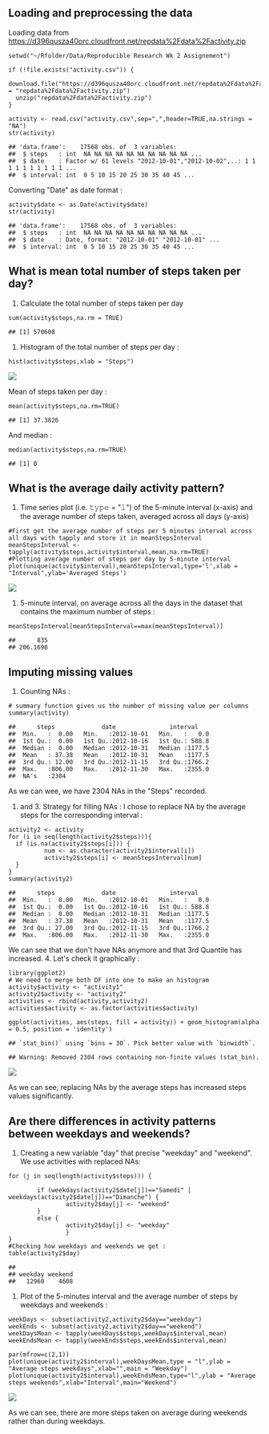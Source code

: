 Loading and preprocessing the data
----------------------------------

Loading data from
<https://d396qusza40orc.cloudfront.net/repdata%2Fdata%2Factivity.zip>

    setwd("~/Rfolder/Data/Reproducible Research Wk 2 Assignement")

    if (!file.exists("activity.csv")) {
      download.file("https://d396qusza40orc.cloudfront.net/repdata%2Fdata%2Factivity.zip",destfile = "repdata%2Fdata%2Factivity.zip")
      unzip("repdata%2Fdata%2Factivity.zip")
    }

    activity <- read.csv("activity.csv",sep=",",header=TRUE,na.strings = "NA")
    str(activity)

    ## 'data.frame':    17568 obs. of  3 variables:
    ##  $ steps   : int  NA NA NA NA NA NA NA NA NA NA ...
    ##  $ date    : Factor w/ 61 levels "2012-10-01","2012-10-02",..: 1 1 1 1 1 1 1 1 1 1 ...
    ##  $ interval: int  0 5 10 15 20 25 30 35 40 45 ...

Converting "Date" as date format :

    activity$date <- as.Date(activity$date)
    str(activity)

    ## 'data.frame':    17568 obs. of  3 variables:
    ##  $ steps   : int  NA NA NA NA NA NA NA NA NA NA ...
    ##  $ date    : Date, format: "2012-10-01" "2012-10-01" ...
    ##  $ interval: int  0 5 10 15 20 25 30 35 40 45 ...

What is mean total number of steps taken per day?
-------------------------------------------------

1.  Calculate the total number of steps taken per day

<!-- -->

    sum(activity$steps,na.rm = TRUE)

    ## [1] 570608

1.  Histogram of the total number of steps per day :

<!-- -->

    hist(activity$steps,xlab = "Steps")

![](𝙿𝙰𝟷_𝚝𝚎𝚖𝚙𝚕𝚊𝚝𝚎_files/figure-markdown_strict/unnamed-chunk-3-1.png)

Mean of steps taken per day :

    mean(activity$steps,na.rm=TRUE)

    ## [1] 37.3826

And median :

    median(activity$steps,na.rm=TRUE)

    ## [1] 0

What is the average daily activity pattern?
-------------------------------------------

1.  Time series plot (i.e. 𝚝𝚢𝚙𝚎 = "𝚕") of the 5-minute interval (x-axis)
    and the average number of steps taken, averaged across all
    days (y-axis)

<!-- -->

    #First get the average number of steps per 5 minutes interval across all days with tapply and store it in meanStepsInterval
    meanStepsInterval <- tapply(activity$steps,activity$interval,mean,na.rm=TRUE)
    #Plotting average number of steps per day by 5-minute interval
    plot(unique(activity$interval),meanStepsInterval,type='l',xlab = "Interval",ylab='Averaged Steps')

![](𝙿𝙰𝟷_𝚝𝚎𝚖𝚙𝚕𝚊𝚝𝚎_files/figure-markdown_strict/unnamed-chunk-6-1.png)

1.  5-minute interval, on average across all the days in the dataset
    that contains the maximum number of steps :

<!-- -->

    meanStepsInterval[meanStepsInterval==max(meanStepsInterval)]

    ##      835 
    ## 206.1698

Imputing missing values
-----------------------

1.  Counting NAs :

<!-- -->

    # summary function gives us the number of missing value per columns
    summary(activity)

    ##      steps             date               interval     
    ##  Min.   :  0.00   Min.   :2012-10-01   Min.   :   0.0  
    ##  1st Qu.:  0.00   1st Qu.:2012-10-16   1st Qu.: 588.8  
    ##  Median :  0.00   Median :2012-10-31   Median :1177.5  
    ##  Mean   : 37.38   Mean   :2012-10-31   Mean   :1177.5  
    ##  3rd Qu.: 12.00   3rd Qu.:2012-11-15   3rd Qu.:1766.2  
    ##  Max.   :806.00   Max.   :2012-11-30   Max.   :2355.0  
    ##  NA's   :2304

As we can wee, we have 2304 NAs in the "Steps" recorded.

1.  and 3. Strategy for filling NAs : I chose to replace NA by the
    average steps for the corresponding interval :

<!-- -->

    activity2 <- activity
    for (i in seq(length(activity2$steps))){ 
      if (is.na(activity2$steps[i])) {
              num <- as.character(activity2$interval[i])
              activity2$steps[i] <- meanStepsInterval[num]
      }
    }
    summary(activity2)

    ##      steps             date               interval     
    ##  Min.   :  0.00   Min.   :2012-10-01   Min.   :   0.0  
    ##  1st Qu.:  0.00   1st Qu.:2012-10-16   1st Qu.: 588.8  
    ##  Median :  0.00   Median :2012-10-31   Median :1177.5  
    ##  Mean   : 37.38   Mean   :2012-10-31   Mean   :1177.5  
    ##  3rd Qu.: 27.00   3rd Qu.:2012-11-15   3rd Qu.:1766.2  
    ##  Max.   :806.00   Max.   :2012-11-30   Max.   :2355.0

We can see that we don't have NAs anymore and that 3rd Quantile has
increased. 4. Let's check it graphically :

    library(ggplot2)
    # We need to merge both DF into one to make an histogram
    activity$activity <- "activity1"
    activity2$activity <- "activity2"
    activities <- rbind(activity,activity2)
    activities$activity <- as.factor(activities$activity)

    ggplot(activities, aes(steps, fill = activity)) + geom_histogram(alpha = 0.5, position = 'identity')

    ## `stat_bin()` using `bins = 30`. Pick better value with `binwidth`.

    ## Warning: Removed 2304 rows containing non-finite values (stat_bin).

![](𝙿𝙰𝟷_𝚝𝚎𝚖𝚙𝚕𝚊𝚝𝚎_files/figure-markdown_strict/unnamed-chunk-10-1.png)

As we can see, replacing NAs by the average steps has increased steps
values significantly.

Are there differences in activity patterns between weekdays and weekends?
-------------------------------------------------------------------------

1.  Creating a new variable "day" that precise "weekday" and "weekend".
    We use activities with replaced NAs:

<!-- -->

    for (j in seq(length(activity$steps))) {
            
            if (weekdays(activity2$date[j])=="Samedi" | weekdays(activity2$date[j])=="Dimanche") {
                    activity2$day[j] <- "weekend"
            } 
            else {
                    activity2$day[j] <- "weekday"
                    }
    }
    #Checking how weekdays and weekends we get :
    table(activity2$day)

    ## 
    ## weekday weekend 
    ##   12960    4608

1.  Plot of the 5-minutes interval and the average number of steps by
    weekdays and weekends :

<!-- -->

    weekDays <- subset(activity2,activity2$day=="weekday")
    weekEnds <- subset(activity2,activity2$day=="weekend")
    weekDaysMean <- tapply(weekDays$steps,weekDays$interval,mean)
    weekEndsMean <- tapply(weekEnds$steps,weekEnds$interval,mean)

    par(mfrow=c(2,1))
    plot(unique(activity2$interval),weekDaysMean,type = "l",ylab = "Average steps weekdays",xlab="",main = "Weekday")
    plot(unique(activity2$interval),weekEndsMean,type="l",ylab = "Average steps weekends",xlab="Interval",main="Weekend")

![](𝙿𝙰𝟷_𝚝𝚎𝚖𝚙𝚕𝚊𝚝𝚎_files/figure-markdown_strict/unnamed-chunk-12-1.png)

As we can see, there are more steps taken on average during weekends
rather than during weekdays.
